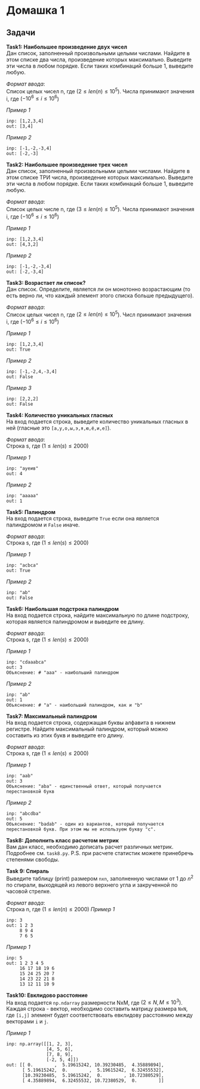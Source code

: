 # Домашка 1
## Задачи

**Task1: Наибольшее произведение двух чисел**<br/>
Дан список, заполненный произвольными целыми числами. Найдите в этом списке два числа, произведение которых максимально. Выведите эти числа в любом порядке. Если таких комбинаций больше 1, выведите любую.

*Формат ввода*:<br/>
Список целых чисел n, где ($2 \leq len(n) \leq 10^5$). Числа принимают значения i, где ($-10^6 \leq i \leq 10^6$)

*Пример 1*
```
inp: [1,2,3,4]
out: [3,4]
```
*Пример 2*
```
inp: [-1,-2,-3,4]
out: [-2,-3]
```


**Task2: Наибольшее произведение трех чисел**<br/>
Дан список, заполненный произвольными целыми числами. Найдите в этом списке ТРИ числа, произведение которых максимально. Выведите эти числа в любом порядке. Если таких комбинаций больше 1, выведите любую.

*Формат ввода*:<br/>
Список целых числе n, где ($3 \leq len(n) \leq 10^5$). Числа принимают значения i, где ($-10^6 \leq i \leq 10^6$)

*Пример 1*
```
inp: [1,2,3,4]
out: [4,3,2]
```
*Пример 2*
```
inp: [-1,-2,-3,4]
out: [-2,-3,4]
```


**Task3: Возрастает ли список?**<br/>
Дан список. Определите, является ли он монотонно возрастающим (то есть верно ли, что каждый элемент этого списка больше предыдущего).

*Формат ввода*:<br/>
Список целых чисел n, где ($2 \leq len(n) \leq 10^5$). Числ принимают значения i, где ($-10^6 \leq i \leq 10^6$)

*Пример 1*
```
inp: [1,2,3,4]
out: True
```
*Пример 2*
```
inp: [-1,-2,4,-3,4]
out: False
```
*Пример 3*
```
inp: [2,2,2]
out: False
```


**Task4: Количество уникальных гласных**<br/>
На вход подается строка, выведите количество уникальных гласных в ней (гласные это `[а,у,о,ы,э,я,ю,ё,и,е]`).

*Формат ввода*:<br/>
Строка s, где $(1 \leq len(s) \leq 2000)$

*Пример 1*
```
inp: "ауеив"
out: 4
```
*Пример 2*
```
inp: "ааааа"
out: 1
```


**Task5: Палиндром**<br/>
На вход подается строка, выведите `True` если она является палиндромом и `False` иначе.

*Формат ввода*:<br/>
Строка s, где $(1 \leq len(s) \leq 2000)$

*Пример 1*
```
inp: "acbca"
out: True
```
*Пример 2*
```
inp: "ab"
out: False
```


**Task6: Наибольшая подстрока палиндром**<br/>
На вход подается строка, найдите максимальную по длине подстроку, которая является палиндромом и выведите ее длину.

*Формат ввода*:<br/>
Строка s, где $(1 \leq len(s) \leq 2000)$

*Пример 1*
```
inp: "cdaaabca"
out: 3
Объяснение: # "aaa" - наибольший палиндром
```
*Пример 2*
```
inp: "ab"
out: 1
Объяснение: # "a" - наибольший палиндром, как и "b"
```


**Task7: Максимальный палиндром**<br/>
На вход подается строка, содержащая буквы алфавита в нижнем регистре. Найдите максимальный палиндром, который можно составить из этих букв и выведите его длину.

*Формат ввода*:<br/>
Строка s, где $(1 \leq len(s) \leq 2000)$

*Пример 1*
```
inp: "aab"
out: 3
Объяснение: "aba" - единственный ответ, который получается перестановкой букв
```
*Пример 2*
```
inp: "abcdba"
out: 5
Объяснение: "badab" - один из вариантов, который получается перестановкой букв. При этом мы не используем букву "c".
```


**Task8: Дополнить класс расчетом метрик**<br/>
Вам дан класс, необходимо дописать расчет различных метрик. Подробнее см. `task8.py`.
P.S. при расчете статистик можете принебречь степенями свободы.


**Task 9: Спираль**<br/>
Выведите таблицу (print) размером `nxn`, заполненную числами от 1 до $n^2$ по спирали, выходящей из левого верхнего угла и закрученной по часовой стрелке.

*Формат ввода*:<br/>
Строка n, где $(1 \leq len(n) \leq 2000)$
*Пример 1*
```
inp: 3
out: 1 2 3
     8 9 4     
     7 6 5 
```
*Пример 1*
```
inp: 5
out: 1 2 3 4 5
     16 17 18 19 6
     15 24 25 20 7
     14 23 22 21 8
     13 12 11 10 9
```


**Task10: Евклидово расстояние**<br/>
На вход подается `np.ndarray` размерности NxM, где $(2 \leq N, M \leq 10^3)$. Каждая строка - вектор, необходимо составить матрицу размера `NxN`, где `[i,j]` элемент будет соответствовать евклидову расстоянию между векторами `i` и `j`.

*Пример 1*
```
inp: np.array([[1, 2, 3],
               [4, 5, 6],
               [7, 8, 9],
               [-2, 5, 4]])
out: [[ 0.        ,  5.19615242, 10.39230485,  4.35889894],
      [ 5.19615242,  0.        ,  5.19615242,  6.32455532],
      [10.39230485,  5.19615242,  0.        , 10.72380529],
      [ 4.35889894,  6.32455532, 10.72380529,  0.        ]]
```